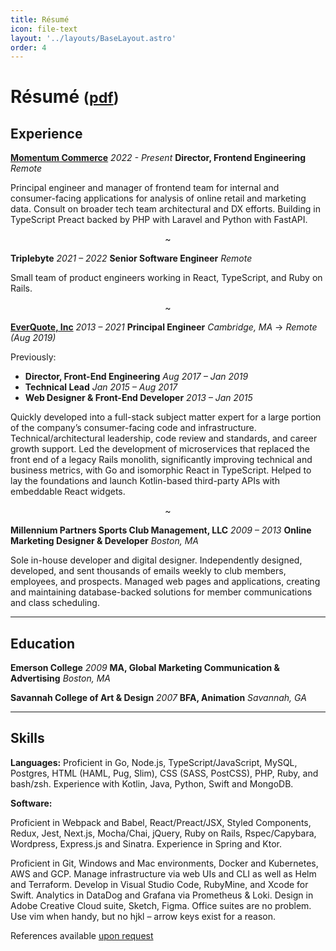```yaml
---
title: Résumé
icon: file-text
layout: '../layouts/BaseLayout.astro'
order: 4
---
```


# Résumé <small>([pdf](/resumes/2024-01-resume-ben-saufley.pdf))</small>

## Experience

**[Momentum Commerce](https://www.momentumcommerce.com)** _2022 - Present_
**Director, Frontend Engineering** _Remote_

Principal engineer and manager of frontend team for internal and consumer-facing applications for analysis of online retail and marketing data. Consult on broader tech team architectural and DX efforts. Building in TypeScript Preact backed by PHP with Laravel and Python with FastAPI.

<p style="text-align: center;">~</p>

**Triplebyte** _2021 – 2022_
**Senior Software Engineer** _Remote_

Small team of product engineers working in React, TypeScript, and Ruby on Rails.

<p style="text-align: center;">~</p>

**[EverQuote, Inc](https://everquote.com)** _2013 – 2021_
**Principal Engineer** _Cambridge, MA_ &rarr; _Remote (Aug 2019)_

Previously:

- **Director, Front-End Engineering** _Aug 2017 – Jan 2019_
- **Technical Lead** _Jan 2015 – Aug 2017_
- **Web Designer & Front-End Developer** _2013 – Jan 2015_

Quickly developed into a full-stack subject matter expert for a large portion of the company’s consumer-facing code and infrastructure. Technical/architectural leadership, code review and standards, and career growth support. Led the development of microservices that replaced the front end of a legacy Rails monolith, significantly improving technical and business metrics, with Go and isomorphic React in TypeScript. Helped to lay the foundations and launch Kotlin-based third-party APIs with embeddable React widgets.

<p style="text-align: center;">~</p>

**Millennium Partners Sports Club Management, LLC** _2009 – 2013_
**Online Marketing Designer & Developer** _Boston, MA_

Sole in-house developer and digital designer. Independently designed, developed, and sent thousands of emails weekly to club members, employees, and prospects. Managed web pages and applications, creating and maintaining database-backed solutions for member communications and class scheduling.

---

## Education

**Emerson College** _2009_
**MA, Global Marketing Communication & Advertising** _Boston, MA_

**Savannah College of Art & Design** _2007_
**BFA, Animation** _Savannah, GA_

---

## Skills

**Languages:** Proficient in Go, Node.js, TypeScript/JavaScript, MySQL, Postgres, HTML (HAML, Pug, Slim), CSS (SASS, PostCSS), PHP, Ruby, and bash/zsh. Experience with Kotlin, Java, Python, Swift and MongoDB.

**Software:**

Proficient in Webpack and Babel, React/Preact/JSX, Styled Components, Redux, Jest, Next.js, Mocha/Chai, jQuery, Ruby on Rails, Rspec/Capybara, Wordpress, Express.js and Sinatra. Experience in Spring and Ktor.

Proficient in Git, Windows and Mac environments, Docker and Kubernetes, AWS and GCP. Manage infrastructure via web UIs and CLI as well as Helm and Terraform. Develop in Visual Studio Code, RubyMine, and Xcode for Swift. Analytics in DataDog and Grafana via Prometheus & Loki. Design in Adobe Creative Cloud suite, Sketch, Figma. Office suites are no problem. Use vim when handy, but no hjkl – arrow keys exist for a reason.

References available [upon request](/contact)
